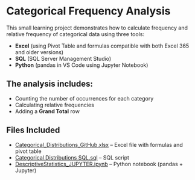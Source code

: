 # Categorical Frequency Analysis

This small learning project demonstrates how to calculate frequency and relative frequency of categorical data using three tools:

- **Excel** (using Pivot Table and formulas compatible with both Excel 365 and older versions)
- **SQL** (SQL Server Management Studio)
- **Python** (pandas in VS Code using Jupyter Notebook)

## The analysis includes:
- Counting the number of occurrences for each category
- Calculating relative frequencies
- Adding a **Grand Total** row

## Files Included
- [Categorical_Distributions_GitHub.xlsx](Categorical_Distributions_GitHub.xlsx) – Excel file with formulas and pivot table
- [Categorical Distributions SQL.sql](Categorical%20Distributions%20SQL.sql) – SQL script
- [DescriptiveStatistics_JUPYTER.ipynb](DescriptiveStatistics_JUPYTER.ipynb) – Python notebook (pandas + Jupyter)
